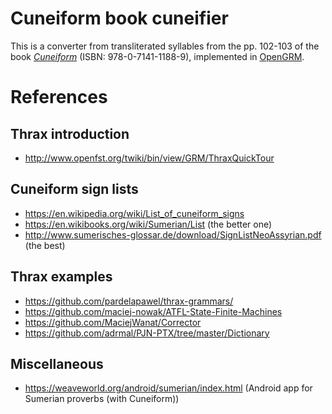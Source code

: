 # Cuneiform book cuneifier

This is a converter from transliterated syllables from the pp. 102-103 of the book [_Cuneiform_](https://www.britishmuseumshoponline.org/cuneiform.html) (ISBN: 978-0-7141-1188-9), implemented in [OpenGRM](http://www.opengrm.org/).


# References

## Thrax introduction
* http://www.openfst.org/twiki/bin/view/GRM/ThraxQuickTour

## Cuneiform sign lists
* https://en.wikipedia.org/wiki/List_of_cuneiform_signs
* https://en.wikibooks.org/wiki/Sumerian/List (the better one)
* http://www.sumerisches-glossar.de/download/SignListNeoAssyrian.pdf (the best)

## Thrax examples
* https://github.com/pardelapawel/thrax-grammars/
* https://github.com/maciej-nowak/ATFL-State-Finite-Machines
* https://github.com/MaciejWanat/Corrector
* https://github.com/adrmal/PJN-PTX/tree/master/Dictionary

## Miscellaneous
* https://weaveworld.org/android/sumerian/index.html (Android app for Sumerian proverbs (with Cuneiform))


